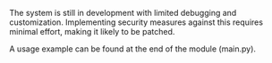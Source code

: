 The system is still in development with limited debugging and customization. Implementing security measures against this requires minimal effort, making it likely to be patched.

A usage example can be found at the end of the module (main.py).
